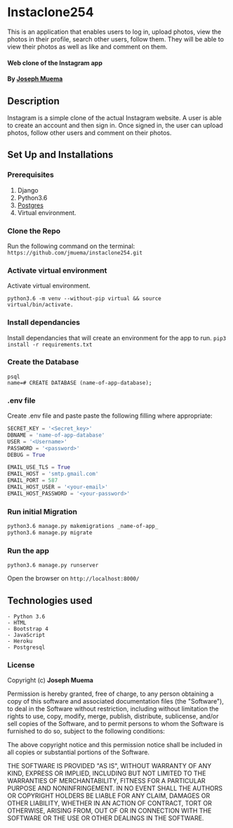 # Instaclone254
This is an application that enables users to log in, upload photos, view the photos in their profile, search other users, follow them.
 They will be able to view their photos as well as like and comment on them.   

#### Web clone of the Instagram app
#### By [Joseph Muema](https://github.com/jmuema)

## Description
Instagram is a simple clone of the actual Instagram website. A user is able to create an account and then sign in. 
Once signed in, the user can upload photos, follow other users and comment on their photos.

## Set Up and Installations

### Prerequisites
1. Django
2. Python3.6
3. [Postgres](https://www.postgresql.org/download/)
4. Virtual environment.

### Clone the Repo
Run the following command on the terminal:
`https://github.com/jmuema/instaclone254.git`

### Activate virtual environment
Activate virtual environment.
```
python3.6 -m venv --without-pip virtual && source virtual/bin/activate. 
```

### Install dependancies
Install dependancies that will create an environment for the app to run.
`pip3 install -r requirements.txt`

### Create the Database
```
psql
name=# CREATE DATABASE (name-of-app-database);
```
### .env file
Create .env file and paste paste the following filling where appropriate:
```python
SECRET_KEY = '<Secret_key>'
DBNAME = 'name-of-app-database'
USER = '<Username>'
PASSWORD = '<password>'
DEBUG = True

EMAIL_USE_TLS = True
EMAIL_HOST = 'smtp.gmail.com'
EMAIL_PORT = 587
EMAIL_HOST_USER = '<your-email>'
EMAIL_HOST_PASSWORD = '<your-password>'
```
### Run initial Migration
```bash
python3.6 manage.py makemigrations _name-of-app_
python3.6 manage.py migrate
```

### Run the app
```
python3.6 manage.py runserver
```
Open the browser on `http://localhost:8000/`

## Technologies used
    - Python 3.6
    - HTML
    - Bootstrap 4
    - JavaScript
    - Heroku
    - Postgresql

### License
Copyright (c) **Joseph Muema**

Permission is hereby granted, free of charge, to any person obtaining a copy of this software and associated documentation files (the "Software"), to deal in the Software without restriction, including without limitation the rights to use, copy, modify, merge, publish, distribute, sublicense, and/or sell copies of the Software, and to permit persons to whom the Software is furnished to do so, subject to the following conditions:

The above copyright notice and this permission notice shall be included in all copies or substantial portions of the Software.

THE SOFTWARE IS PROVIDED "AS IS", WITHOUT WARRANTY OF ANY KIND, EXPRESS OR IMPLIED, INCLUDING BUT NOT LIMITED TO THE WARRANTIES OF MERCHANTABILITY, FITNESS FOR A PARTICULAR PURPOSE AND NONINFRINGEMENT. IN NO EVENT SHALL THE AUTHORS OR COPYRIGHT HOLDERS BE LIABLE FOR ANY CLAIM, DAMAGES OR OTHER LIABILITY, WHETHER IN AN ACTION OF CONTRACT, TORT OR OTHERWISE, ARISING FROM, OUT OF OR IN CONNECTION WITH THE SOFTWARE OR THE USE OR OTHER DEALINGS IN THE SOFTWARE.
 